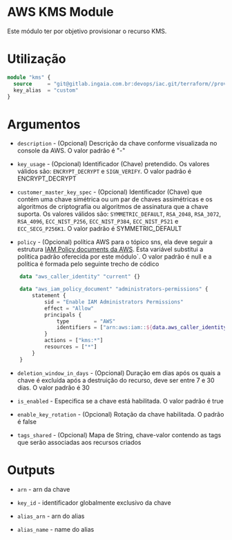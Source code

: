 # AWS KMS Module

Este módulo ter por objetivo provisionar o recurso KMS.

# Utilização

```terraform
module "kms" {
  source     = "git@gitlab.ingaia.com.br:devops/iac.git/terraform//providers/aws/kms"
  key_alias  = "custom"
}
```

# Argumentos

* `description` - (Opcional) Descrição da chave conforme visualizada no console da AWS. O valor padrão é "-"

* `key_usage` - (Opcional) Identificador (Chave) pretendido. Os valores válidos são: `ENCRYPT_DECRYPT` e `SIGN_VERIFY`. O valor padrão é ENCRYPT_DECRYPT

* `customer_master_key_spec` - (Opcional) Identificador (Chave) que contém uma chave simétrica ou um par de chaves assimétricas e os algoritmos de criptografia ou algoritmos de assinatura que a chave suporta. Os valores válidos são: `SYMMETRIC_DEFAULT`, `RSA_2048`, `RSA_3072`, `RSA_4096`, `ECC_NIST_P256`, `ECC_NIST_P384`, `ECC_NIST_P521` e `ECC_SECG_P256K1`. O valor padrão é SYMMETRIC_DEFAULT

* `policy` - (Opcional) política AWS para o tópico sns, ela deve seguir a estrutura [IAM Policy documents da AWS](https://docs.aws.amazon.com/pt_br/IAM/latest/UserGuide/access_policies.html). Esta variável substitui a politica padrão oferecida por este módulo`. O valor padrão é null e a política é formada pelo seguinte trecho de códico

``` terraform
    data "aws_caller_identity" "current" {}

    data "aws_iam_policy_document" "administrators-permissions" {
        statement {
            sid = "Enable IAM Administrators Permissions"
            effect = "Allow"
            principals {
                type        = "AWS"
                identifiers = ["arn:aws:iam::${data.aws_caller_identity.current.account_id}:root"]
            }
            actions = ["kms:*"]
            resources = ["*"]
        }
    }
```
* `deletion_window_in_days` - (Opcional) Duração em dias após os quais a chave é excluída após a destruição do recurso, deve ser entre 7 e 30 dias. O valor padrão é 30

* `is_enabled` - Especifica se a chave está habilitada. O valor padrão é true

* `enable_key_rotation` - (Opcional) Rotação da chave habilitada. O padrão é false

* `tags_shared` - (Opcional) Mapa de String, chave-valor contendo as tags que serão associadas aos recursos criados

# Outputs

* `arn` - arn da chave

* `key_id` - identificador globalmente exclusivo da chave

* `alias_arn` - arn do alias

* `alias_name` - name do alias


